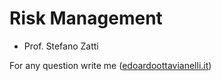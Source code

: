 # Risk Management

- Prof. Stefano Zatti


For any question write me ([edoardoottavianelli.it](https://www.edoardoottavianelli.it/))
